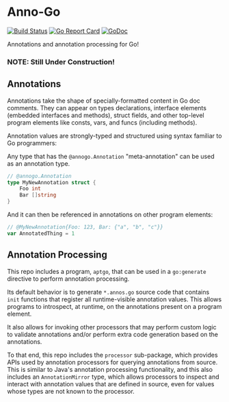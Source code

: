 # Anno-Go
[![Build Status](https://travis-ci.com/jhump/annogo.svg?branch=master)](https://travis-ci.com/github/jhump/annogo/branches)
[![Go Report Card](https://goreportcard.com/badge/github.com/jhump/annogo)](https://goreportcard.com/report/github.com/jhump/annogo)
[![GoDoc](https://godoc.org/github.com/jhump/annogo?status.svg)](https://godoc.org/github.com/jhump/annogo)

Annotations and annotation processing for Go!

### NOTE: Still Under Construction!

## Annotations

Annotations take the shape of specially-formatted content in Go doc comments.
They can appear on types declarations, interface elements (embedded interfaces
and methods), struct fields, and other top-level program elements like consts,
vars, and funcs (including methods).

Annotation values are strongly-typed and structured using syntax familiar to
Go programmers:

Any type that has the `@annogo.Annotation` "meta-annotation" can be used as an
annotation type.
```go
// @annogo.Annotation
type MyNewAnnotation struct {
    Foo int
    Bar []string
}
```

And it can then be referenced in annotations on other program elements:
```go
// @MyNewAnnotation{Foo: 123, Bar: {"a", "b", "c"}}
var AnnotatedThing = 1
```

## Annotation Processing

This repo includes a program, `aptgo`, that can be used in a `go:generate`
directive to perform annotation processing.

Its default behavior is to generate `*.annos.go` source code that contains
`init` functions that register all runtime-visible annotation values. This
allows programs to introspect, at runtime, on the annotations present on a
program element.

It also allows for invoking other processors that may perform custom logic
to validate annotations and/or perform extra code generation based on the
annotations.

To that end, this repo includes the `processor` sub-package, which provides
APIs used by annotation processors for querying annotations from source.
This is similar to Java's annotation processing functionality, and this
also includes an `AnnotationMirror` type, which allows processors to inspect
and interact with annotation values that are defined in source, even for
values whose types are not known to the processor.
